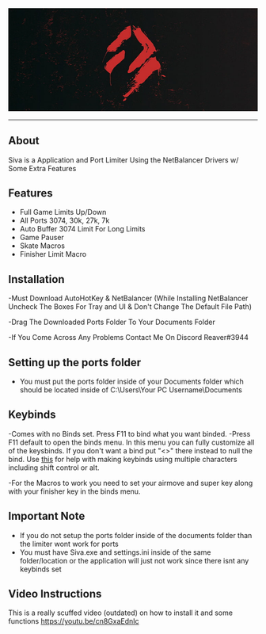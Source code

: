 <div align="center">
    <img src="./assets/banner.png" alt="Banner"/>
</div>

---

## About

Siva is a Application and Port Limiter Using the NetBalancer Drivers w/ Some Extra Features

## Features
- Full Game Limits Up/Down
- All Ports 3074, 30k, 27k, 7k
- Auto Buffer 3074 Limit For Long Limits
- Game Pauser
- Skate Macros
- Finisher Limit Macro

## Installation
-Must Download AutoHotKey & NetBalancer (While Installing NetBalancer Uncheck The Boxes For Tray and UI & Don't Change The Default File Path)

-Drag The Downloaded Ports Folder To Your Documents Folder

-If You Come Across Any Problems Contact Me On Discord Reaver#3944

## Setting up the ports folder
- You must put the ports folder inside of your Documents folder which should be located inside of C:\Users\Your PC Username\Documents

## Keybinds
-Comes with no Binds set. Press F11 to bind what you want binded.
-Press F11 default to open the binds menu. In this menu you can fully customize all of the keysbinds. If you don't want a bind put "<>" there instead to null the bind. Use [this](https://www.autohotkey.com/docs/KeyList.htm) for help with making keybinds using multiple characters including shift control or alt. 

-For the Macros to work you need to set your airmove and super key along with your finisher key in the binds menu.
## Important Note
- If you do not setup the ports folder inside of the documents folder than the limiter wont work for ports 
- You must have Siva.exe and settings.ini inside of the same folder/location or the application will just not work since there isnt any keybinds set

## Video Instructions

This is a really scuffed video (outdated) on how to install it and some functions
https://youtu.be/cn8GxaEdnIc
